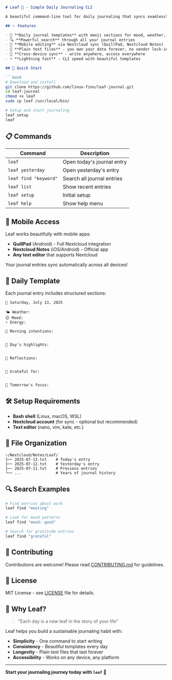 ```markdown
# Leaf 🍃 - Simple Daily Journaling CLI

A beautiful command-line tool for daily journaling that syncs seamlessly with Nextcloud.

## ✨ Features

- 🍃 **Daily journal templates** with emoji sections for mood, weather, and reflections
- 🔍 **Powerful search** through all your journal entries
- 📱 **Mobile editing** via Nextcloud sync (QuillPad, Nextcloud Notes)
- 📝 **Plain text files** - you own your data forever, no vendor lock-in
- 🔄 **Cross-device sync** - write anywhere, access everywhere
- ⚡ **Lightning fast** - CLI speed with beautiful templates

## 🚀 Quick Start

```bash
# Download and install
git clone https://github.com/linux-finn/leaf-journal.git
cd leaf-journal
chmod +x leaf
sudo cp leaf /usr/local/bin/

# Setup and start journaling
leaf setup
leaf
```

## 📋 Commands

| Command | Description |
|---------|-------------|
| `leaf` | Open today's journal entry |
| `leaf yesterday` | Open yesterday's entry |
| `leaf find "keyword"` | Search all journal entries |
| `leaf list` | Show recent entries |
| `leaf setup` | Initial setup |
| `leaf help` | Show help menu |

## 📱 Mobile Access

Leaf works beautifully with mobile apps:

- **QuillPad** (Android) - Full Nextcloud integration
- **Nextcloud Notes** (iOS/Android) - Official app
- **Any text editor** that supports Nextcloud

Your journal entries sync automatically across all devices!

## 🎯 Daily Template

Each journal entry includes structured sections:

```
🍃 Saturday, July 13, 2025

🌤️ Weather: 
😊 Mood: 
⚡ Energy: 

🌅 Morning intentions:


🎯 Day's highlights:


🤔 Reflections:


🙏 Grateful for:


🌱 Tomorrow's focus:

```

## 🛠️ Setup Requirements

- **Bash shell** (Linux, macOS, WSL)
- **Nextcloud account** (for sync - optional but recommended)
- **Text editor** (nano, vim, kate, etc.)

## 📂 File Organization

```
~/Nextcloud/Notes/Leaf/
├── 2025-07-13.txt    # Today's entry
├── 2025-07-12.txt    # Yesterday's entry
├── 2025-07-11.txt    # Previous entries
└── ...               # Years of journal history
```

## 🔍 Search Examples

```bash
# Find entries about work
leaf find "meeting"

# Look for mood patterns  
leaf find "mood: good"

# Search for gratitude entries
leaf find "grateful"
```

## 🤝 Contributing

Contributions are welcome! Please read [CONTRIBUTING.md](CONTRIBUTING.md) for guidelines.

## 📄 License

MIT License - see [LICENSE](LICENSE) file for details.

## 🌟 Why Leaf?

> "Each day is a new leaf in the story of your life"

Leaf helps you build a sustainable journaling habit with:
- **Simplicity** - One command to start writing
- **Consistency** - Beautiful templates every day  
- **Longevity** - Plain text files that last forever
- **Accessibility** - Works on any device, any platform

---

**Start your journaling journey today with `leaf`** 🍃
```
